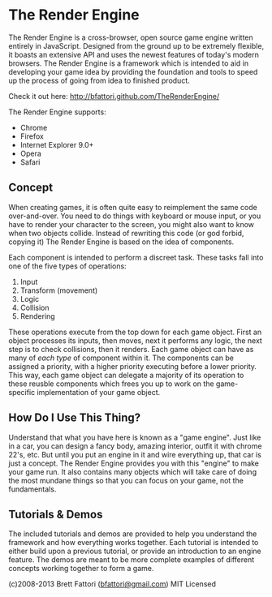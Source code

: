The Render Engine
=================

The Render Engine is a cross-browser, open source game engine written entirely in JavaScript. Designed from the
ground up to be extremely flexible, it boasts an extensive API and uses the newest features of today's modern browsers.
The Render Engine is a framework which is intended to aid in developing your game idea by providing the foundation
and tools to speed up the process of going from idea to finished product.

Check it out here: http://bfattori.github.com/TheRenderEngine/

The Render Engine supports:
   * Chrome
   * Firefox
   * Internet Explorer 9.0+
   * Opera
   * Safari

Concept
-------
When creating games, it is often quite easy to reimplement the same code over-and-over.  You need to do things with
keyboard or mouse input, or you have to render your character to the screen, you might also want to know when two
objects collide.  Instead of rewriting this code (or god forbid, copying it) The Render Engine is based on the idea
of components.

Each component is intended to perform a discreet task.  These tasks fall into one of the five types of operations:

   1. Input
   2. Transform (movement)
   3. Logic
   4. Collision
   5. Rendering

These operations execute from the top down for each game object.  First an object processes its inputs, then moves,
next it performs any logic, the next step is to check collisions, then it renders.  Each game object can have as many
of *each type* of component within it.  The components can be assigned a priority, with a higher priority executing
before a lower priority.  This way, each game object can delegate a majority of its operation to these reusble
components which frees you up to work on the game-specific implementation of your game object.

How Do I Use This Thing?
------------------------
Understand that what you have here is known as a "game engine".  Just like in a car, you can design a fancy body,
amazing interior, outfit it with chrome 22's, etc.  But until you put an engine in it and wire everything up, that
car is just a concept.  The Render Engine provides you with this "engine" to make your game run.  It also contains
many objects which will take care of doing the most mundane things so that you can focus on your game, not the
fundamentals.

Tutorials & Demos
-----------------
The included tutorials and demos are provided to help you understand the framework and how everything works together.
Each tutorial is intended to either build upon a previous tutorial, or provide an introduction to an engine feature.
The demos are meant to be more complete examples of different concepts working together to form a game.


(c)2008-2013 Brett Fattori (bfattori@gmail.com)
MIT Licensed
